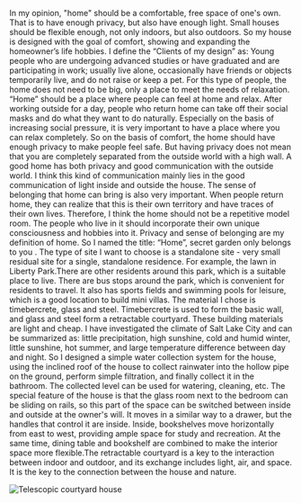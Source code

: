 In my opinion, "home" should be a comfortable, free space of one's own. That is to have enough privacy, but also have enough light. Small houses should be flexible enough, not only indoors, but also outdoors. So my house is designed with the goal of comfort, showing and expanding the homeowner’s life hobbies. 
I define the “Clients of my design” as: Young people who are undergoing advanced studies or have graduated and are participating in work; usually live alone, occasionally have friends or objects temporarily live, and do not raise or keep a pet. For this type of people, the home does not need to be big, only a place to meet the needs of relaxation. “Home” should be a place where people can feel at home and relax. After working outside for a day, people who return home can take off their social masks and do what they want to do naturally. Especially on the basis of increasing social pressure, it is very important to have a place where you can relax completely. So on the basis of comfort, the home should have enough privacy to make people feel safe. But having privacy does not mean that you are completely separated from the outside world with a high wall. A good home has both privacy and good communication with the outside world. I think this kind of communication mainly lies in the good communication of light inside and outside the house. The sense of belonging that home can bring is also very important. When people return home, they can realize that this is their own territory and have traces of their own lives. Therefore, I think the home should not be a repetitive model room. The people who live in it should incorporate their own unique consciousness and hobbies into it. Privacy and sense of belonging are my definition of home. So I named the title: “Home”, secret garden only belongs to you .
The type of site I want to choose is a standalone site - very small residual site for a single, standalone residence. For example, the lawn in Liberty Park.There are other residents around this park, which is a suitable place to live. There are bus stops around the park, which is convenient for residents to travel. It also has sports fields and swimming pools for leisure, which is a good location to build mini villas.
The material I chose is timebercrete, glass and steel. Timebercrete is used to form the basic wall, and glass and steel form a retractable courtyard. These building materials are light and cheap.
I have investigated the climate of Salt Lake City and can be summarized as: little precipitation, high sunshine, cold and humid winter, little sunshine, hot summer, and large temperature difference between day and night. So I designed a simple water collection system for the house, using the inclined roof of the house to collect rainwater into the hollow pipe on the ground, perform simple filtration, and finally collect it in the bathroom. The collected level can be used for watering, cleaning, etc. The special feature of the house is that the glass room next to the bedroom can be sliding on rails, so this part of the space can be switched between inside and outside at the owner's will. It moves in a similar way to a drawer, but the handles that control it are inside. Inside, bookshelves move horizontally from east to west, providing ample space for study and recreation. At the same time, dining table and bookshelf are combined to make the interior space more flexible.The retractable courtyard is a key to the interaction between indoor and outdoor, and its exchange includes light, air, and space. It is the key to the connection between the house and nature.

![Telescopic courtyard house](https://user-images.githubusercontent.com/90564579/139659920-6a90c138-b81c-4671-b209-3ffdee982e4f.jpg)
